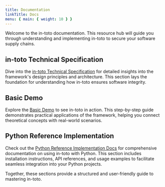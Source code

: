 ```yaml
---
title: Documentation
linkTitle: Docs
menu: { main: { weight: 10 } }
---
```


Welcome to the in-toto documentation. This resource hub will guide you through understanding and implementing in-toto to secure your software supply chains.

## in-toto Technical Specification
Dive into the [in-toto Technical Specification](docs/spec-table) for detailed insights into the framework's design principles and architecture. This section lays the foundation for understanding how in-toto ensures software integrity.

## Basic Demo
Explore the [Basic Demo](https://github.com/in-toto/demo) to see in-toto in action. This step-by-step guide demonstrates practical applications of the framework, helping you connect theoretical concepts with real-world scenarios.

## Python Reference Implementation
Check out the [Python Reference Implementation Docs](https://in-toto.readthedocs.io/) for comprehensive documentation on using in-toto with Python. This section includes installation instructions, API references, and usage examples to facilitate seamless integration into your Python projects.

Together, these sections provide a structured and user-friendly guide to mastering in-toto.
